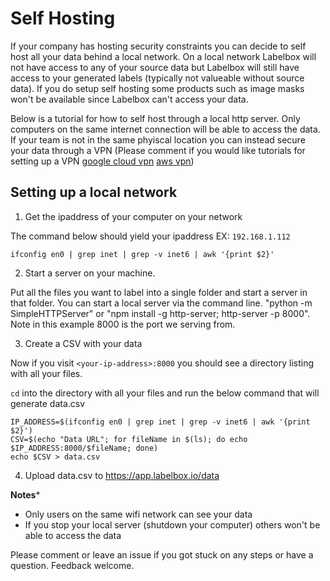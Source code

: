 # Self Hosting

If your company has hosting security constraints you can decide to self host all your data behind a local network. On a local network Labelbox will not have access to any of your source data but Labelbox will still have access to your generated labels (typically not valueable without source data). If you do setup self hosting some products such as image masks won't be available since Labelbox can't access your data.

Below is a tutorial for how to self host through a local http server. Only computers on the same internet connection will be able to access the data. If your team is not in the same phyiscal location you can instead secure your data through a VPN (Please comment if you would like tutorials for setting up a VPN [google cloud vpn](https://cloud.google.com/vpn/docs/how-to/creating-vpns) [aws vpn](https://docs.aws.amazon.com/AmazonVPC/latest/UserGuide/SetUpVPNConnections.html)) 

## Setting up a local network

1. Get the ipaddress of your computer on your network

The command below should yield your ipaddress EX: `192.168.1.112`

```
ifconfig en0 | grep inet | grep -v inet6 | awk '{print $2}'
```

2. Start a server on your machine.

Put all the files you want to label into a single folder and start a server in that folder. You can start a local server via the command line. "python -m SimpleHTTPServer" or "npm install -g http-server; http-server -p 8000". Note in this example 8000 is the port we serving from.

3. Create a CSV with your data

Now if you visit `<your-ip-address>:8000` you should see a directory listing with all your files.

`cd` into the directory with all your files and run the below command that will generate data.csv

```
IP_ADDRESS=$(ifconfig en0 | grep inet | grep -v inet6 | awk '{print $2}')
CSV=$(echo "Data URL"; for fileName in $(ls); do echo $IP_ADDRESS:8000/$fileName; done)
echo $CSV > data.csv
```

4. Upload data.csv to https://app.labelbox.io/data

**Notes***
- Only users on the same wifi network can see your data
- If you stop your local server (shutdown your computer) others won't be able to access the data

Please comment or leave an issue if you got stuck on any steps or have a question. Feedback welcome.

